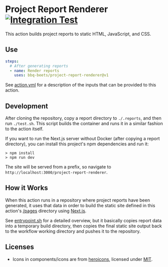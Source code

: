 # Project Report Renderer [![Integration Test](https://github.com/bbq-beets/project-report-renderer/workflows/Integration%20Test/badge.svg?branch=main&event=push)](https://github.com/bbq-beets/project-report-renderer/actions?query=workflow%3A%22Integration+Test%22+event%3Apush+branch%3Amain)

This action builds project reports to static HTML, JavaScript, and CSS.

## Use

```yaml
steps:
  # After generating reports
  - name: Render reports
    uses: bbq-beets/project-report-renderer@v1
```

See [action.yml](/action.yml) for a description of the inputs that can be
provided to this action.

## Development

After cloning the repository, copy a report directory to `./.reports`, and
then run `./test.sh`. This script builds the container and runs it in a
similar fashion to the action itself.

If you want to run the Next.js server without Docker (after copying a report
directory), you can install this project's npm dependencies and run it:

```shell
> npm install
> npm run dev
```

The site will be served from a prefix, so navigate to
`http://localhost:3000/project-report-renderer`.

## How it Works

When this action runs in a repository where project reports have been
generated, it uses that data in order to build the static site defined in
this action's [/pages](/pages) directory using [Next.js](https://nextjs.org).

See [entrypoint.sh](/entrypoint.sh) for a detailed overview, but it basically
copies report data into a temporary build directory, then copies the final
static site output back to the workflow working directory and pushes it to
the repository.

## Licenses

- Icons in components/icons are from [heroicons](https://heroicons.com/), licensed under [MIT](/heroicons-license.md).
